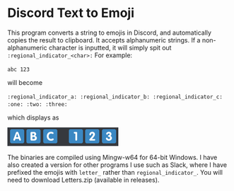 # Discord Text to Emoji #

This program converts a string to emojis in Discord, and automatically copies the result to clipboard. It accepts alphanumeric strings. If a non-alphanumeric character is inputted, it will simply spit out `:regional_indicator_<char>:` For example:

`abc 123`

will become 

`:regional_indicator_a: :regional_indicator_b: :regional_indicator_c:       :one: :two: :three:`

which displays as

![Converted text](/images/converted.png)

The binaries are compiled using Mingw-w64 for 64-bit Windows. I have also created a version for other programs I use such as Slack, where I have prefixed the emojis with `letter_` rather than `regional_indicator_`. You will need to download Letters.zip (available in releases). 
